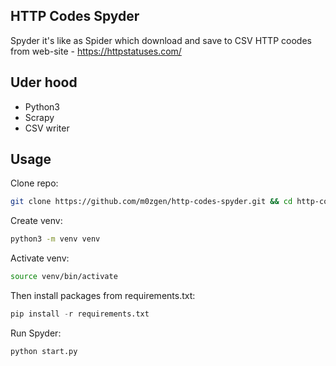 ## HTTP Codes Spyder

Spyder it's like as Spider which download and save to CSV HTTP coodes from web-site - https://httpstatuses.com/

## Uder hood

* Python3
* Scrapy
* CSV writer

## Usage

Clone repo:

```bash
git clone https://github.com/m0zgen/http-codes-spyder.git && cd http-codes-spyder
```

Create venv:

```bash
python3 -m venv venv
```

Activate venv:

```bash
source venv/bin/activate
```

Then install packages from requirements.txt:

```python
pip install -r requirements.txt
```

Run Spyder:

```python
python start.py
```

